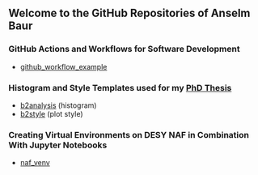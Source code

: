 ## Welcome to the GitHub Repositories of Anselm Baur

### GitHub Actions and Workflows for Software Development
* [github_workflow_example](https://github.com/anselm-baur/github_workflow_example)

### Histogram and Style Templates used for my [PhD Thesis](	https://ediss.sub.uni-hamburg.de/handle/ediss/11711)
* [b2analysis](https://github.com/anselm-baur/b2analysis) (histogram)
* [b2style](https://github.com/anselm-baur/b2style) (plot style)

### Creating Virtual Environments on DESY NAF in Combination With Jupyter Notebooks
*  [naf_venv](https://github.com/anselm-baur/naf_venv)
